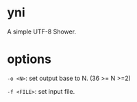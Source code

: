 # yni

A simple UTF-8 Shower.

# options

```-o <N>```: set output base to N. (36 >= N >=2)

```-f <FILE>```: set input file.